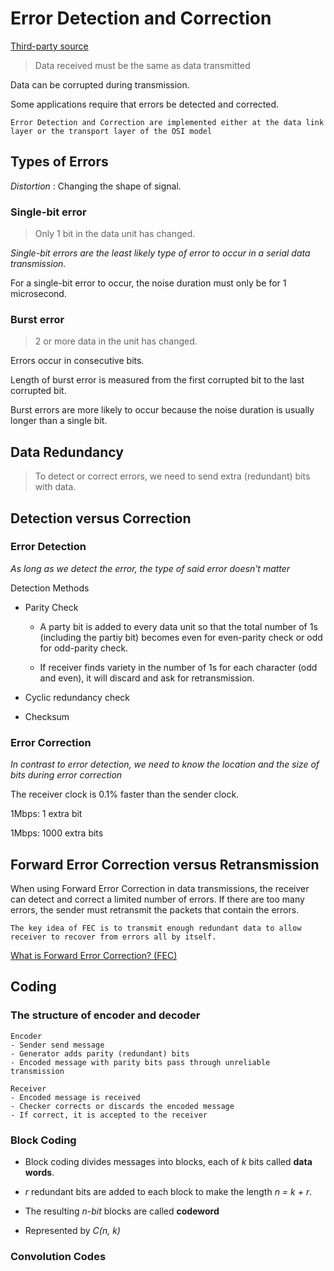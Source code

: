 # Error Detection and Correction

[Third-party source](https://lecturenotes-classroom-assignment-and-submission.s3.ap-south-1.amazonaws.com/3-52a80cdafd-error-detection-and-correction12.pdf)

> Data received must be the same as data transmitted

Data can be corrupted during transmission.

Some applications require that errors be detected and corrected.

`
Error Detection and Correction are implemented either at the data link layer or the transport layer of the OSI model
`




## Types of Errors

*Distortion*
: Changing the shape of signal.

### Single-bit error
> Only 1 bit in the data unit has changed.

*Single-bit errors are the least likely type of error to occur in a serial data transmission.*

For a single-bit error to occur, the noise duration must only be for 1 microsecond.

### Burst error
> 2 or more data in the unit has changed.

 Errors occur in consecutive bits.

 Length of burst error is measured from the first corrupted bit to the last corrupted bit.

Burst errors are more likely to occur because the noise duration is usually longer than a single bit.




## Data Redundancy

> To detect or correct errors, we need to send extra (redundant) bits with data.




## Detection versus Correction

### Error Detection

*As long as we detect the error, the type of said error doesn't matter*

Detection Methods
- Parity Check
    - A party bit is added to every data unit so that the total number of 1s (including the partiy bit) becomes even for even-parity check or odd for odd-parity check.

    - If receiver finds variety in the number of 1s for each character (odd and even), it will discard and ask for retransmission.

- Cyclic redundancy check
- Checksum

### Error Correction

*In contrast to error detection, we need to know the location and the size of bits during error correction*

The receiver clock is 0.1% faster than the sender clock.

1Mbps: 1 extra bit

1Mbps: 1000 extra bits


## Forward Error Correction versus Retransmission

When using Forward Error Correction in data transmissions, the receiver can detect and correct a limited number of errors. If there are too many errors, the sender must retransmit the packets that contain the errors.

`
The key idea of FEC is to transmit enough redundant data to allow receiver to recover from errors all by itself.
`

[What is Forward Error Correction? (FEC)](https://www.techtarget.com/searchmobilecomputing/definition/forward-error-correction#:~:text=Forward%20error%20correction%20(FEC)%20is,that%20contains%20no%20apparent%20errors.)




## Coding

### The structure of encoder and decoder
    Encoder
    - Sender send message
    - Generator adds parity (redundant) bits
    - Encoded message with parity bits pass through unreliable transmission

    Receiver
    - Encoded message is received
    - Checker corrects or discards the encoded message
    - If correct, it is accepted to the receiver

### Block Coding

- Block coding divides messages into blocks, each of *k* bits called **data words**.

- *r* redundant bits are added to each block to make the length *n = k + r*.

- The resulting *n-bit* blocks are called **codeword**

- Represented by *C(n, k)*


### Convolution Codes